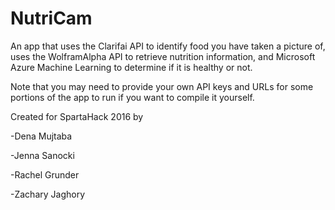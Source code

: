 # NutriCam

An app that uses the Clarifai API to identify food you have taken a picture of, uses the WolframAlpha API to retrieve nutrition information, and Microsoft Azure Machine Learning to determine if it is healthy or not.

Note that you may need to provide your own API keys and URLs for some portions of the app to run if you want to compile it yourself.


Created for SpartaHack 2016 by

-Dena Mujtaba

-Jenna Sanocki

-Rachel Grunder

-Zachary Jaghory
